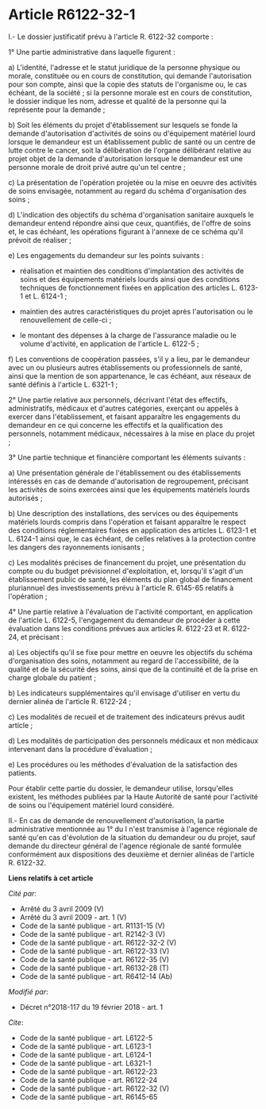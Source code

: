 # Article R6122-32-1

I.- Le dossier justificatif prévu à l'article R. 6122-32 comporte :

1° Une partie administrative dans laquelle figurent :

a) L'identité, l'adresse et le statut juridique de la personne physique ou morale, constituée ou en cours de constitution,
qui demande l'autorisation pour son compte, ainsi que la copie des statuts de l'organisme ou, le cas échéant, de la société ;
si la personne morale est en cours de constitution, le dossier indique les nom, adresse et qualité de la personne qui la
représente pour la demande ;

b) Soit les éléments du projet d'établissement sur lesquels se fonde la demande d'autorisation d'activités de soins ou
d'équipement matériel lourd lorsque le demandeur est un établissement public de santé ou un centre de lutte contre le cancer,
soit la délibération de l'organe délibérant relative au projet objet de la demande d'autorisation lorsque le demandeur est
une personne morale de droit privé autre qu'un tel centre ;

c) La présentation de l'opération projetée ou la mise en oeuvre des activités de soins envisagée, notamment au regard du
schéma d'organisation des soins ;

d) L'indication des objectifs du schéma d'organisation sanitaire auxquels le demandeur entend répondre ainsi que ceux,
quantifiés, de l'offre de soins et, le cas échéant, les opérations figurant à l'annexe de ce schéma qu'il prévoit de
réaliser ;

e) Les engagements du demandeur sur les points suivants :

- réalisation et maintien des conditions d'implantation des activités de soins et des équipements matériels lourds ainsi que
des conditions techniques de fonctionnement fixées en application des articles L. 6123-1 et L. 6124-1 ;

- maintien des autres caractéristiques du projet après l'autorisation ou le renouvellement de celle-ci ;

- le montant des dépenses à la charge de l'assurance maladie ou le volume d'activité, en application de l'article L. 6122-5 ;

f) Les conventions de coopération passées, s'il y a lieu, par le demandeur avec un ou plusieurs autres établissements ou
professionnels de santé, ainsi que la mention de son appartenance, le cas échéant, aux réseaux de santé définis à l'article
L. 6321-1 ;

2° Une partie relative aux personnels, décrivant l'état des effectifs, administratifs, médicaux et d'autres catégories,
exerçant ou appelés à exercer dans l'établissement, et faisant apparaître les engagements du demandeur en ce qui concerne les
effectifs et la qualification des personnels, notamment médicaux, nécessaires à la mise en place du projet ;

3° Une partie technique et financière comportant les éléments suivants :

a) Une présentation générale de l'établissement ou des établissements intéressés en cas de demande d'autorisation de
regroupement, précisant les activités de soins exercées ainsi que les équipements matériels lourds autorisés ;

b) Une description des installations, des services ou des équipements matériels lourds compris dans l'opération et faisant
apparaître le respect des conditions réglementaires fixées en application des articles L. 6123-1 et L. 6124-1 ainsi que, le
cas échéant, de celles relatives à la protection contre les dangers des rayonnements ionisants ;

c) Les modalités précises de financement du projet, une présentation du compte ou du budget prévisionnel d'exploitation, et,
lorsqu'il s'agit d'un établissement public de santé, les éléments du plan global de financement pluriannuel des
investissements prévu à l'article R. 6145-65 relatifs à l'opération ;

4° Une partie relative à l'évaluation de l'activité comportant, en application de l'article L. 6122-5, l'engagement du
demandeur de procéder à cette évaluation dans les conditions prévues aux articles R. 6122-23 et R. 6122-24, et précisant :

a) Les objectifs qu'il se fixe pour mettre en oeuvre les objectifs du schéma d'organisation des soins, notamment au regard de
l'accessibilité, de la qualité et de la sécurité des soins, ainsi que de la continuité et de la prise en charge globale du
patient ;

b) Les indicateurs supplémentaires qu'il envisage d'utiliser en vertu du dernier alinéa de l'article R. 6122-24 ;

c) Les modalités de recueil et de traitement des indicateurs prévus audit article ;

d) Les modalités de participation des personnels médicaux et non médicaux intervenant dans la procédure d'évaluation ;

e) Les procédures ou les méthodes d'évaluation de la satisfaction des patients.

Pour établir cette partie du dossier, le demandeur utilise, lorsqu'elles existent, les méthodes publiées par la Haute
Autorité de santé pour l'activité de soins ou l'équipement matériel lourd considéré.

II.- En cas de demande de renouvellement d'autorisation, la partie administrative mentionnée au 1° du I n'est transmise à
l'agence régionale de santé qu'en cas d'évolution de la situation du demandeur ou du projet, sauf demande du directeur
général de l'agence régionale de santé formulée conformément aux dispositions des deuxième et dernier alinéas de l'article R.
6122-32.

**Liens relatifs à cet article**

_Cité par_:

  - Arrêté du 3 avril 2009 (V)
  - Arrêté du 3 avril 2009 - art. 1 (V)
  - Code de la santé publique - art. R1131-15 (V)
  - Code de la santé publique - art. R2142-3 (V)
  - Code de la santé publique - art. R6122-32-2 (V)
  - Code de la santé publique - art. R6122-33 (V)
  - Code de la santé publique - art. R6122-35 (V)
  - Code de la santé publique - art. R6132-28 (T)
  - Code de la santé publique - art. R6412-14 (Ab)

_Modifié par_:

  - Décret n°2018-117 du 19 février 2018 - art. 1

_Cite_:

  - Code de la santé publique - art. L6122-5
  - Code de la santé publique - art. L6123-1
  - Code de la santé publique - art. L6124-1
  - Code de la santé publique - art. L6321-1
  - Code de la santé publique - art. R6122-23
  - Code de la santé publique - art. R6122-24
  - Code de la santé publique - art. R6122-32 (V)
  - Code de la santé publique - art. R6145-65
